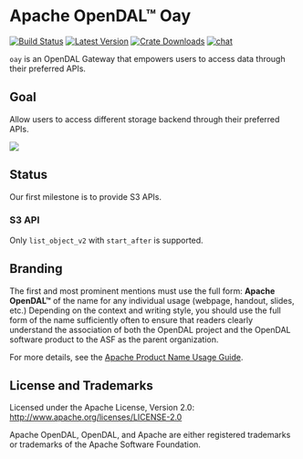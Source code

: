 # Apache OpenDAL™ Oay

[![Build Status]][actions] [![Latest Version]][crates.io] [![Crate Downloads]][crates.io] [![chat]][discord]

[build status]: https://img.shields.io/github/actions/workflow/status/apache/opendal/ci_bin_oay.yml?branch=main
[actions]: https://github.com/apache/opendal/actions?query=branch%3Amain
[latest version]: https://img.shields.io/crates/v/oay.svg
[crates.io]: https://crates.io/crates/oay
[crate downloads]: https://img.shields.io/crates/d/oay.svg
[chat]: https://img.shields.io/discord/1081052318650339399
[discord]: https://opendal.apache.org/discord

`oay` is an OpenDAL Gateway that empowers users to access data through their preferred APIs.

## Goal

Allow users to access different storage backend through their preferred APIs.

![](https://user-images.githubusercontent.com/5351546/233089393-b4ce41df-3236-4dc7-969d-fa00468ae095.png)

## Status

Our first milestone is to provide S3 APIs.

### S3 API

Only `list_object_v2` with `start_after` is supported.

## Branding

The first and most prominent mentions must use the full form: **Apache OpenDAL™** of the name for any individual usage (webpage, handout, slides, etc.) Depending on the context and writing style, you should use the full form of the name sufficiently often to ensure that readers clearly understand the association of both the OpenDAL project and the OpenDAL software product to the ASF as the parent organization.

For more details, see the [Apache Product Name Usage Guide](https://www.apache.org/foundation/marks/guide).

## License and Trademarks

Licensed under the Apache License, Version 2.0: http://www.apache.org/licenses/LICENSE-2.0

Apache OpenDAL, OpenDAL, and Apache are either registered trademarks or trademarks of the Apache Software Foundation.
